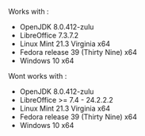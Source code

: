 Works with :
- OpenJDK 8.0.412-zulu 
- LibreOffice 7.3.7.2
- Linux Mint 21.3 Virginia x64
- Fedora release 39 (Thirty Nine) x64
- Windows 10 x64

Wont works with :
- OpenJDK 8.0.412-zulu 
- LibreOffice >= 7.4 - 24.2.2.2
- Linux Mint 21.3 Virginia x64
- Fedora release 39 (Thirty Nine) x64
- Windows 10 x64
